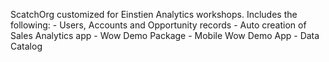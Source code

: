ScatchOrg customized for Einstien Analytics workshops. Includes the following:
    - Users, Accounts and Opportunity records
    - Auto creation of Sales Analytics app
    - Wow Demo Package
    - Mobile Wow Demo App
    - Data Catalog